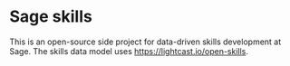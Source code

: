 # Sage skills

This is an open-source side project for data-driven skills development at Sage. 
The skills data model uses https://lightcast.io/open-skills.
